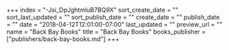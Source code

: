 +++
index = "-Jsi_DpJghtmluB7BQ9X"
sort_create_date = ""
sort_last_updated = ""
sort_publish_date = ""
create_date = ""
publish_date = ""
date = "2018-04-12T12:01:00-07:00"
last_updated = ""
preview_url = ""
name = "Back Bay Books"
title = "Back Bay Books"
books_publisher = ["publishers/back-bay-books.md"]
+++
